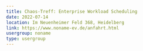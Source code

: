 ```yaml
---
title: Chaos-Treff: Enterprise Workload Scheduling
date: 2022-07-14
location: Im Neuenheimer Feld 368, Heidelberg
link: https://www.noname-ev.de/anfahrt.html
usergroup: noname
type: usergroup
---
```

